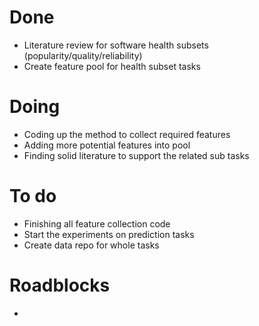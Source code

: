 # Done
 - Literature review for software health subsets (popularity/quality/reliability)
 - Create feature pool for health subset tasks

# Doing
 - Coding up the method to collect required features
 - Adding more potential features into pool
 - Finding solid literature to support the related sub tasks

# To do
 - Finishing all feature collection code
 - Start the experiments on prediction tasks
 - Create data repo for whole tasks

# Roadblocks
 -
